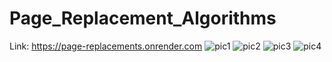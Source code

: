 # Page_Replacement_Algorithms
Link: https://page-replacements.onrender.com
![pic1](https://github.com/jainam-24/Page_Replacement_Algorithms/assets/123236016/18d7272d-3bd9-4bff-ac6a-7e42ec1908fc)
![pic2](https://github.com/jainam-24/Page_Replacement_Algorithms/assets/123236016/ee6bcbcf-3038-47a6-a259-ffedf14ac9c2)
![pic3](https://github.com/jainam-24/Page_Replacement_Algorithms/assets/123236016/f61f09fd-4f7a-42c9-83de-f554f3cfacb1)
![pic4](https://github.com/jainam-24/Page_Replacement_Algorithms/assets/123236016/80e83ec5-7f09-426f-8860-c6294f0f59e2)
